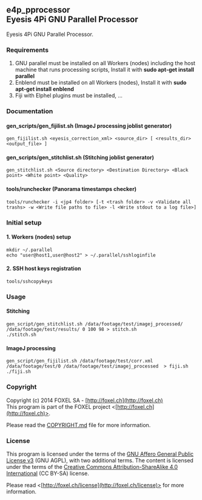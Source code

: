 ## e4p_pprocessor<br />Eyesis 4Pi GNU Parallel Processor

Eyesis 4Pi GNU Parallel Processor.

### Requirements
1. GNU parallel must be installed on all Workers (nodes) including the host machine that runs processing scripts, Install it with **sudo apt-get install parallel**
2. Enblend must be installed on all Workers (nodes), Install it with **sudo apt-get install enblend**
3. Fiji with Elphel plugins must be installed, ...

### Documentation
#### gen_scripts/gen_fijilist.sh (ImageJ processing joblist generator)
    gen_fijilist.sh <eyesis_correction_xml> <source_dir> [ <results_dir>  <output_file> ]
#### gen_scripts/gen_stitchlist.sh (Stitching joblist generator)
    gen_stitchlist.sh <Source directory> <Destination Directory> <Black point> <White point> <Quality>

#### tools/runchecker (Panorama timestamps checker)
    tools/runchecker -i <jp4 folder> [-t <trash folder> -v <Validate all trashs> -w <Write file paths to file> -l <Write stdout to a log file>]

### Initial setup

#### 1. Workers (nodes) setup
    mkdir ~/.parallel
    echo "user@host1,user@host2" > ~/.parallel/sshloginfile

#### 2. SSH host keys registration
    tools/sshcopykeys
    
### Usage
#### Stitching
    gen_script/gen_stitchlist.sh /data/footage/test/imagej_processed/ /data/footage/test/results/ 0 100 98 > stitch.sh
    ./stitch.sh
#### ImageJ processing
    gen_script/gen_fijilist.sh /data/footage/test/corr.xml /data/footage/test/0 /data/footage/test/imagej_processed  > fiji.sh
    ./fiji.sh
### Copyright

Copyright (c) 2014 FOXEL SA - [http://foxel.ch](http://foxel.ch)<br />
This program is part of the FOXEL project <[http://foxel.ch](http://foxel.ch)>.

Please read the [COPYRIGHT.md](COPYRIGHT.md) file for more information.


### License

This program is licensed under the terms of the
[GNU Affero General Public License v3](http://www.gnu.org/licenses/agpl.html)
(GNU AGPL), with two additional terms. The content is licensed under the terms
of the
[Creative Commons Attribution-ShareAlike 4.0 International](http://creativecommons.org/licenses/by-sa/4.0/)
(CC BY-SA) license.

Please read <[http://foxel.ch/license](http://foxel.ch/license)> for more
information.
